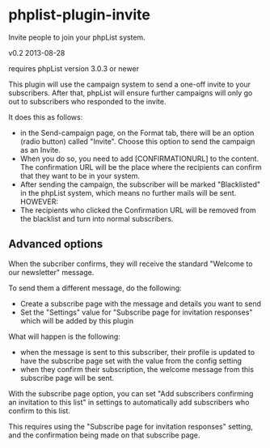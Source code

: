 # phplist-plugin-invite

Invite people to join your phpList system.

v0.2 2013-08-28

requires phpList version 3.0.3 or newer

This plugin will use the campaign system to send a one-off invite to your subscribers. After that, phpList will ensure 
further campaigns will only go out to subscribers who responded to the invite.

It does this as follows:

  - in the Send-campaign page, on the Format tab, there will be an option (radio button) called "Invite". Choose this option to send the campaign as an Invite.
  - When you do so, you need to add [CONFIRMATIONURL] to the content. The confirmation URL will be the place where the recipients can confirm that they want to be in your system.
  - After sending the campaign, the subscriber will be marked "Blacklisted" in the phpList system, which means no further mails will be sent. HOWEVER:
  - The recipients who clicked the Confirmation URL will be removed from the blacklist and turn into normal subscribers.

## Advanced options

When the subcriber confirms, they will receive the standard "Welcome to our newsletter" message.

To send them a different message, do the following:

  - Create a subscribe page with the message and details you want to send
  - Set the "Settings" value for "Subscribe page for invitation responses" which will be added by this plugin

What will happen is the following:

- when the message is sent to this subscriber, their profile is updated to have the subscribe page set with the value from the config setting
- when they confirm their subscription, the welcome message from this subscribe page will be sent.

With the subscribe page option, you can set "Add subscribers confirming an invitation to this list" in settings
to automatically add subscribers who confirm to this list.

This requires using the "Subscribe page for invitation responses" setting, and the confirmation being made on that
subscribe page.
